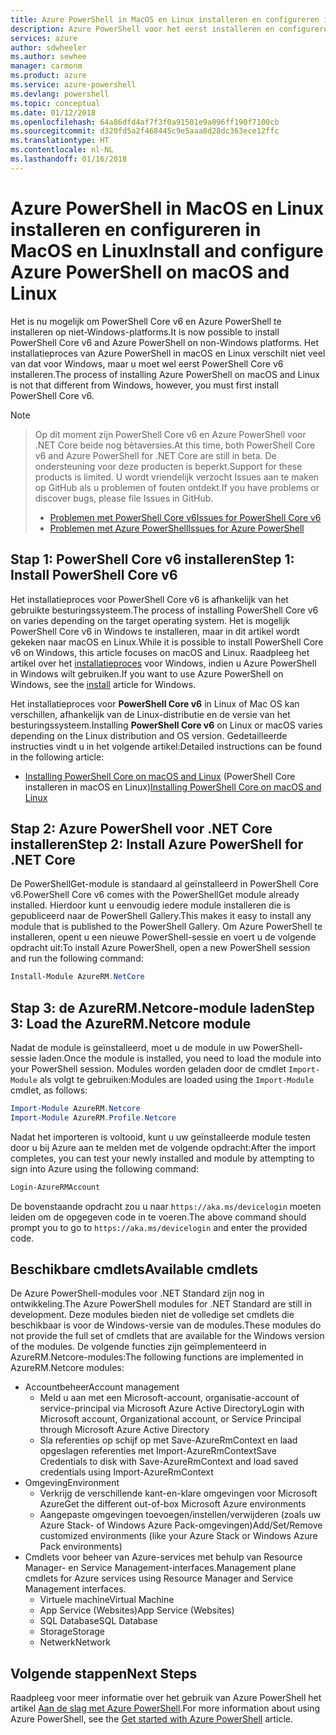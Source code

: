 ```yaml
---
title: Azure PowerShell in MacOS en Linux installeren en configureren in MacOS en Linux | Microsoft Docs
description: Azure PowerShell voor het eerst installeren en configureren in MacOS en Linux.
services: azure
author: sdwheeler
ms.author: sewhee
manager: carmonm
ms.product: azure
ms.service: azure-powershell
ms.devlang: powershell
ms.topic: conceptual
ms.date: 01/12/2018
ms.openlocfilehash: 64a86dfd4af7f3f0a91501e9a096ff190f7100cb
ms.sourcegitcommit: d320fd5a2f468445c9e5aaa8d28dc363ece12ffc
ms.translationtype: HT
ms.contentlocale: nl-NL
ms.lasthandoff: 01/16/2018
---
```

# <a name="install-and-configure-azure-powershell-on-macos-and-linux"></a><span data-ttu-id="5bba0-103">Azure PowerShell in MacOS en Linux installeren en configureren in MacOS en Linux</span><span class="sxs-lookup"><span data-stu-id="5bba0-103">Install and configure Azure PowerShell on macOS and Linux</span></span>

<span data-ttu-id="5bba0-104">Het is nu mogelijk om PowerShell Core v6 en Azure PowerShell te installeren op niet-Windows-platforms.</span><span class="sxs-lookup"><span data-stu-id="5bba0-104">It is now possible to install PowerShell Core v6 and Azure PowerShell on non-Windows platforms.</span></span>
<span data-ttu-id="5bba0-105">Het installatieproces van Azure PowerShell in macOS en Linux verschilt niet veel van dat voor Windows, maar u moet wel eerst PowerShell Core v6 installeren.</span><span class="sxs-lookup"><span data-stu-id="5bba0-105">The process of installing Azure PowerShell on macOS and Linux is not that different from Windows, however, you must first install PowerShell Core v6.</span></span>

> [!NOTE]

> <span data-ttu-id="5bba0-106">Op dit moment zijn PowerShell Core v6 en Azure PowerShell voor .NET Core beide nog bètaversies.</span><span class="sxs-lookup"><span data-stu-id="5bba0-106">At this time, both PowerShell Core v6 and Azure PowerShell for .NET Core are still in beta.</span></span>
> <span data-ttu-id="5bba0-107">De ondersteuning voor deze producten is beperkt.</span><span class="sxs-lookup"><span data-stu-id="5bba0-107">Support for these products is limited.</span></span> <span data-ttu-id="5bba0-108">U wordt vriendelijk verzocht Issues aan te maken op GitHub als u problemen of fouten ontdekt.</span><span class="sxs-lookup"><span data-stu-id="5bba0-108">If you have problems or discover bugs, please file Issues in GitHub.</span></span>
>
> * [<span data-ttu-id="5bba0-109">Problemen met PowerShell Core v6</span><span class="sxs-lookup"><span data-stu-id="5bba0-109">Issues for PowerShell Core v6</span></span>](https://github.com/PowerShell/PowerShell/issues)
> * [<span data-ttu-id="5bba0-110">Problemen met Azure PowerShell</span><span class="sxs-lookup"><span data-stu-id="5bba0-110">Issues for Azure PowerShell</span></span>](https://github.com/azure/azure-docs-powershell/issues)

## <a name="step-1-install-powershell-core-v6"></a><span data-ttu-id="5bba0-111">Stap 1: PowerShell Core v6 installeren</span><span class="sxs-lookup"><span data-stu-id="5bba0-111">Step 1: Install PowerShell Core v6</span></span>

<span data-ttu-id="5bba0-112">Het installatieproces voor PowerShell Core v6 is afhankelijk van het gebruikte besturingssysteem.</span><span class="sxs-lookup"><span data-stu-id="5bba0-112">The process of installing PowerShell Core v6 on varies depending on the target operating system.</span></span>
<span data-ttu-id="5bba0-113">Het is mogelijk PowerShell Core v6 in Windows te installeren, maar in dit artikel wordt gekeken naar macOS en Linux.</span><span class="sxs-lookup"><span data-stu-id="5bba0-113">While it is possible to install PowerShell Core v6 on Windows, this article focuses on macOS and Linux.</span></span> <span data-ttu-id="5bba0-114">Raadpleeg het artikel over het [installatieproces](./install-azurerm-ps.md) voor Windows, indien u Azure PowerShell in Windows wilt gebruiken.</span><span class="sxs-lookup"><span data-stu-id="5bba0-114">If you want to use Azure PowerShell on Windows, see the [install](./install-azurerm-ps.md) article for Windows.</span></span>

<span data-ttu-id="5bba0-115">Het installatieproces voor **PowerShell Core v6** in Linux of Mac OS kan verschillen, afhankelijk van de Linux-distributie en de versie van het besturingssysteem.</span><span class="sxs-lookup"><span data-stu-id="5bba0-115">Installing **PowerShell Core v6** on Linux or macOS varies depending on the Linux distribution and OS version.</span></span>
<span data-ttu-id="5bba0-116">Gedetailleerde instructies vindt u in het volgende artikel:</span><span class="sxs-lookup"><span data-stu-id="5bba0-116">Detailed instructions can be found in the following article:</span></span>

- <span data-ttu-id="5bba0-117">[Installing PowerShell Core on macOS and Linux](/powershell/scripting/setup/installing-powershell-core-on-macos-and-linux) (PowerShell Core installeren in macOS en Linux)</span><span class="sxs-lookup"><span data-stu-id="5bba0-117">[Installing PowerShell Core on macOS and Linux](/powershell/scripting/setup/installing-powershell-core-on-macos-and-linux)</span></span>

## <a name="step-2-install-azure-powershell-for-net-core"></a><span data-ttu-id="5bba0-118">Stap 2: Azure PowerShell voor .NET Core installeren</span><span class="sxs-lookup"><span data-stu-id="5bba0-118">Step 2: Install Azure PowerShell for .NET Core</span></span>

<span data-ttu-id="5bba0-119">De PowerShellGet-module is standaard al geïnstalleerd in PowerShell Core v6.</span><span class="sxs-lookup"><span data-stu-id="5bba0-119">PowerShell Core v6 comes with the PowerShellGet module already installed.</span></span> <span data-ttu-id="5bba0-120">Hierdoor kunt u eenvoudig iedere module installeren die is gepubliceerd naar de PowerShell Gallery.</span><span class="sxs-lookup"><span data-stu-id="5bba0-120">This makes it easy to install any module that is published to the PowerShell Gallery.</span></span> <span data-ttu-id="5bba0-121">Om Azure PowerShell te installeren, opent u een nieuwe PowerShell-sessie en voert u de volgende opdracht uit:</span><span class="sxs-lookup"><span data-stu-id="5bba0-121">To install Azure PowerShell, open a new PowerShell session and run the following command:</span></span>

```powershell
Install-Module AzureRM.NetCore
```

## <a name="step-3-load-the-azurermnetcore-module"></a><span data-ttu-id="5bba0-122">Stap 3: de AzureRM.Netcore-module laden</span><span class="sxs-lookup"><span data-stu-id="5bba0-122">Step 3: Load the AzureRM.Netcore module</span></span>

<span data-ttu-id="5bba0-123">Nadat de module is geïnstalleerd, moet u de module in uw PowerShell-sessie laden.</span><span class="sxs-lookup"><span data-stu-id="5bba0-123">Once the module is installed, you need to load the module into your PowerShell session.</span></span> <span data-ttu-id="5bba0-124">Modules worden geladen door de cmdlet `Import-Module` als volgt te gebruiken:</span><span class="sxs-lookup"><span data-stu-id="5bba0-124">Modules are loaded using the `Import-Module` cmdlet, as follows:</span></span>

```powershell
Import-Module AzureRM.Netcore
Import-Module AzureRM.Profile.Netcore
```

<span data-ttu-id="5bba0-125">Nadat het importeren is voltooid, kunt u uw geïnstalleerde module testen door u bij Azure aan te melden met de volgende opdracht:</span><span class="sxs-lookup"><span data-stu-id="5bba0-125">After the import completes, you can test your newly installed and module by attempting to sign into Azure using the following command:</span></span>

```powershell
Login-AzureRMAccount
```

<span data-ttu-id="5bba0-126">De bovenstaande opdracht zou u naar `https://aka.ms/devicelogin` moeten leiden om de opgegeven code in te voeren.</span><span class="sxs-lookup"><span data-stu-id="5bba0-126">The above command should prompt you to go to `https://aka.ms/devicelogin` and enter the provided code.</span></span>

## <a name="available-cmdlets"></a><span data-ttu-id="5bba0-127">Beschikbare cmdlets</span><span class="sxs-lookup"><span data-stu-id="5bba0-127">Available cmdlets</span></span>

<span data-ttu-id="5bba0-128">De Azure PowerShell-modules voor .NET Standard zijn nog in ontwikkeling.</span><span class="sxs-lookup"><span data-stu-id="5bba0-128">The Azure PowerShell modules for .NET Standard are still in development.</span></span> <span data-ttu-id="5bba0-129">Deze modules bieden niet de volledige set cmdlets die beschikbaar is voor de Windows-versie van de modules.</span><span class="sxs-lookup"><span data-stu-id="5bba0-129">These modules do not provide the full set of cmdlets that are available for the Windows version of the modules.</span></span> <span data-ttu-id="5bba0-130">De volgende functies zijn geïmplementeerd in AzureRM.Netcore-modules:</span><span class="sxs-lookup"><span data-stu-id="5bba0-130">The following functions are implemented in AzureRM.Netcore modules:</span></span>

* <span data-ttu-id="5bba0-131">Accountbeheer</span><span class="sxs-lookup"><span data-stu-id="5bba0-131">Account management</span></span>
  - <span data-ttu-id="5bba0-132">Meld u aan met een Microsoft-account, organisatie-account of service-principal via Microsoft Azure Active Directory</span><span class="sxs-lookup"><span data-stu-id="5bba0-132">Login with Microsoft account, Organizational account, or Service Principal through Microsoft Azure Active Directory</span></span>
  - <span data-ttu-id="5bba0-133">Sla referenties op schijf op met Save-AzureRmContext en laad opgeslagen referenties met Import-AzureRmContext</span><span class="sxs-lookup"><span data-stu-id="5bba0-133">Save Credentials to disk with Save-AzureRmContext and load saved credentials using Import-AzureRmContext</span></span>
* <span data-ttu-id="5bba0-134">Omgeving</span><span class="sxs-lookup"><span data-stu-id="5bba0-134">Environment</span></span>
  - <span data-ttu-id="5bba0-135">Verkrijg de verschillende kant-en-klare omgevingen voor Microsoft Azure</span><span class="sxs-lookup"><span data-stu-id="5bba0-135">Get the different out-of-box Microsoft Azure environments</span></span>
  - <span data-ttu-id="5bba0-136">Aangepaste omgevingen toevoegen/instellen/verwijderen (zoals uw Azure Stack- of Windows Azure Pack-omgevingen)</span><span class="sxs-lookup"><span data-stu-id="5bba0-136">Add/Set/Remove customized environments (like your Azure Stack or Windows Azure Pack environments)</span></span>
* <span data-ttu-id="5bba0-137">Cmdlets voor beheer van Azure-services met behulp van Resource Manager- en Service Management-interfaces.</span><span class="sxs-lookup"><span data-stu-id="5bba0-137">Management plane cmdlets for Azure services using Resource Manager and Service Management interfaces.</span></span>
  - <span data-ttu-id="5bba0-138">Virtuele machine</span><span class="sxs-lookup"><span data-stu-id="5bba0-138">Virtual Machine</span></span>
  - <span data-ttu-id="5bba0-139">App Service (Websites)</span><span class="sxs-lookup"><span data-stu-id="5bba0-139">App Service (Websites)</span></span>
  - <span data-ttu-id="5bba0-140">SQL Database</span><span class="sxs-lookup"><span data-stu-id="5bba0-140">SQL Database</span></span>
  - <span data-ttu-id="5bba0-141">Storage</span><span class="sxs-lookup"><span data-stu-id="5bba0-141">Storage</span></span>
  - <span data-ttu-id="5bba0-142">Netwerk</span><span class="sxs-lookup"><span data-stu-id="5bba0-142">Network</span></span>

## <a name="next-steps"></a><span data-ttu-id="5bba0-143">Volgende stappen</span><span class="sxs-lookup"><span data-stu-id="5bba0-143">Next Steps</span></span>

<span data-ttu-id="5bba0-144">Raadpleeg voor meer informatie over het gebruik van Azure PowerShell het artikel [Aan de slag met Azure PowerShell](get-started-azureps.md).</span><span class="sxs-lookup"><span data-stu-id="5bba0-144">For more information about using Azure PowerShell, see the [Get started with Azure PowerShell](get-started-azureps.md) article.</span></span>
